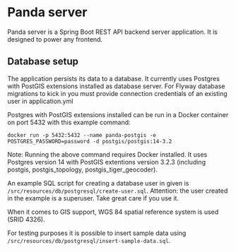 # Panda server
Panda server is a Spring Boot REST API backend server application. 
It is designed to power any frontend.

## Database setup
The application persists its data to a database. It currently uses Postgres with PostGIS extensions installed as database server.
For Flyway database migrations to kick in you must provide connection credentials of an existing user in application.yml

Postgres with PostGIS extensions installed can be run in a Docker container on port 5432 with this example command:

`docker run -p 5432:5432 --name panda-postgis -e POSTGRES_PASSWORD=password -d postgis/postgis:14-3.2`

Note: Running the above command requires Docker installed. It uses Postgres version 14 with PostGIS extentions version 3.2.3
(including postgis, postgis_topology, postgis_tiger_geocoder).

An example SQL script for creating a database user in given is ```/src/resources/db/postgresql/create-user.sql```.
Attention: the user created in the example is a superuser. Take great care if you use it.

When it comes to GIS support, WGS 84 spatial reference system is used (SRID 4326).

For testing purposes it is possible to insert sample data using ```/src/resources/db/postgresql/insert-sample-data.sql```.